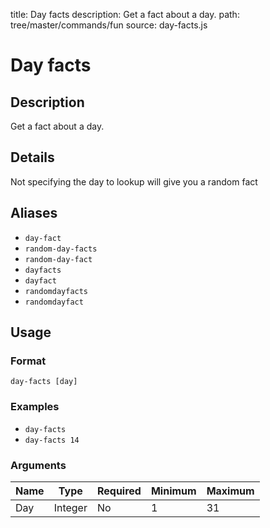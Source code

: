 title: Day facts
description: Get a fact about a day.
path: tree/master/commands/fun
source: day-facts.js

# Day facts

## Description

Get a fact about a day.

## Details

Not specifying the day to lookup will give you a random fact

## Aliases

* `day-fact`
* `random-day-facts`
* `random-day-fact`
* `dayfacts`
* `dayfact`
* `randomdayfacts`
* `randomdayfact`

## Usage

### Format

`day-facts [day]`

### Examples

* `day-facts`
* `day-facts 14`

### Arguments

| Name | Type    | Required | Minimum | Maximum |
|------|---------|----------|---------|---------|
| Day  | Integer | No       | 1       | 31      |
